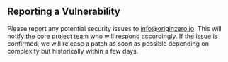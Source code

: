 ## Reporting a Vulnerability

Please report any potential security issues to info@originzero.io. This will notify the core project team who will respond accordingly. If the issue is confirmed, we will release a patch as soon as possible depending on complexity but historically within a few days.
